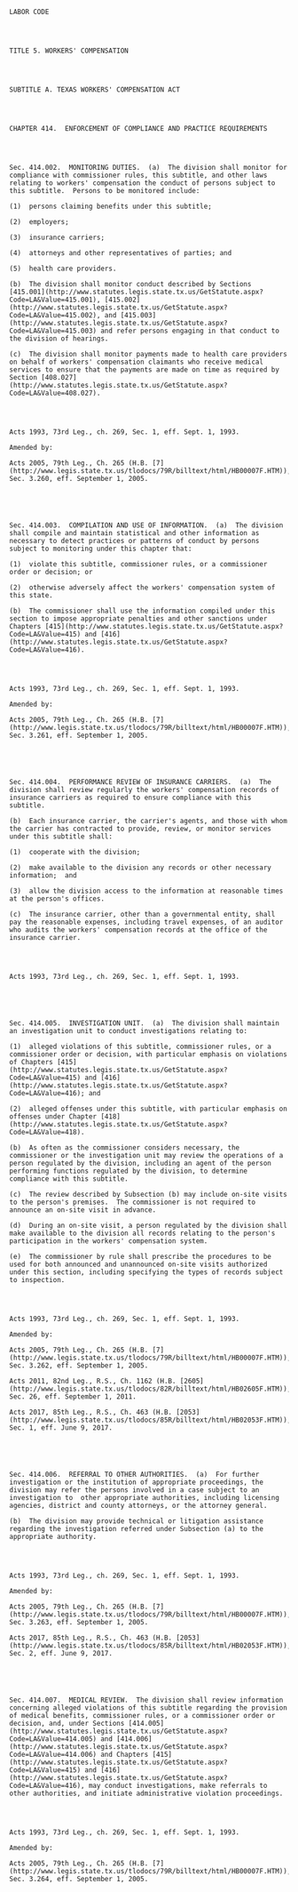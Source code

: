 ﻿
    
    
    	
    					
    
    
    LABOR CODE
    
      
    
    
    TITLE 5. WORKERS' COMPENSATION
    
      
    
    
    SUBTITLE A. TEXAS WORKERS' COMPENSATION ACT
    
      
    
    
    CHAPTER 414.  ENFORCEMENT OF COMPLIANCE AND PRACTICE REQUIREMENTS
    
      
    
    
    Sec. 414.002.  MONITORING DUTIES.  (a)  The division shall monitor for compliance with commissioner rules, this subtitle, and other laws relating to workers' compensation the conduct of persons subject to this subtitle.  Persons to be monitored include:
    
    (1)  persons claiming benefits under this subtitle;
    
    (2)  employers;
    
    (3)  insurance carriers;
    
    (4)  attorneys and other representatives of parties; and
    
    (5)  health care providers.
    
    (b)  The division shall monitor conduct described by Sections [415.001](http://www.statutes.legis.state.tx.us/GetStatute.aspx?Code=LA&Value=415.001), [415.002](http://www.statutes.legis.state.tx.us/GetStatute.aspx?Code=LA&Value=415.002), and [415.003](http://www.statutes.legis.state.tx.us/GetStatute.aspx?Code=LA&Value=415.003) and refer persons engaging in that conduct to the division of hearings.
    
    (c)  The division shall monitor payments made to health care providers on behalf of workers' compensation claimants who receive medical services to ensure that the payments are made on time as required by Section [408.027](http://www.statutes.legis.state.tx.us/GetStatute.aspx?Code=LA&Value=408.027).
    
    
    
    
    Acts 1993, 73rd Leg., ch. 269, Sec. 1, eff. Sept. 1, 1993.
    
    Amended by: 
    
    Acts 2005, 79th Leg., Ch. 265 (H.B. [7](http://www.legis.state.tx.us/tlodocs/79R/billtext/html/HB00007F.HTM)), Sec. 3.260, eff. September 1, 2005.
    
    
    
    
    
    Sec. 414.003.  COMPILATION AND USE OF INFORMATION.  (a)  The division shall compile and maintain statistical and other information as necessary to detect practices or patterns of conduct by persons subject to monitoring under this chapter that:
    
    (1)  violate this subtitle, commissioner rules, or a commissioner order or decision; or
    
    (2)  otherwise adversely affect the workers' compensation system of this state.
    
    (b)  The commissioner shall use the information compiled under this section to impose appropriate penalties and other sanctions under Chapters [415](http://www.statutes.legis.state.tx.us/GetStatute.aspx?Code=LA&Value=415) and [416](http://www.statutes.legis.state.tx.us/GetStatute.aspx?Code=LA&Value=416).
    
    
    
    
    Acts 1993, 73rd Leg., ch. 269, Sec. 1, eff. Sept. 1, 1993.
    
    Amended by: 
    
    Acts 2005, 79th Leg., Ch. 265 (H.B. [7](http://www.legis.state.tx.us/tlodocs/79R/billtext/html/HB00007F.HTM)), Sec. 3.261, eff. September 1, 2005.
    
    
    
    
    
    Sec. 414.004.  PERFORMANCE REVIEW OF INSURANCE CARRIERS.  (a)  The division shall review regularly the workers' compensation records of insurance carriers as required to ensure compliance with this subtitle.
    
    (b)  Each insurance carrier, the carrier's agents, and those with whom the carrier has contracted to provide, review, or monitor services under this subtitle shall:
    
    (1)  cooperate with the division;
    
    (2)  make available to the division any records or other necessary information;  and
    
    (3)  allow the division access to the information at reasonable times at the person's offices.
    
    (c)  The insurance carrier, other than a governmental entity, shall pay the reasonable expenses, including travel expenses, of an auditor who audits the workers' compensation records at the office of the insurance carrier.
    
    
    
    
    Acts 1993, 73rd Leg., ch. 269, Sec. 1, eff. Sept. 1, 1993.
    
    
    
    
    
    Sec. 414.005.  INVESTIGATION UNIT.  (a)  The division shall maintain an investigation unit to conduct investigations relating to:
    
    (1)  alleged violations of this subtitle, commissioner rules, or a commissioner order or decision, with particular emphasis on violations of Chapters [415](http://www.statutes.legis.state.tx.us/GetStatute.aspx?Code=LA&Value=415) and [416](http://www.statutes.legis.state.tx.us/GetStatute.aspx?Code=LA&Value=416); and
    
    (2)  alleged offenses under this subtitle, with particular emphasis on offenses under Chapter [418](http://www.statutes.legis.state.tx.us/GetStatute.aspx?Code=LA&Value=418).
    
    (b)  As often as the commissioner considers necessary, the commissioner or the investigation unit may review the operations of a person regulated by the division, including an agent of the person performing functions regulated by the division, to determine compliance with this subtitle.
    
    (c)  The review described by Subsection (b) may include on-site visits to the person's premises.  The commissioner is not required to announce an on-site visit in advance.
    
    (d)  During an on-site visit, a person regulated by the division shall make available to the division all records relating to the person's participation in the workers' compensation system.
    
    (e)  The commissioner by rule shall prescribe the procedures to be used for both announced and unannounced on-site visits authorized under this section, including specifying the types of records subject to inspection.
    
    
    
    
    Acts 1993, 73rd Leg., ch. 269, Sec. 1, eff. Sept. 1, 1993.
    
    Amended by: 
    
    Acts 2005, 79th Leg., Ch. 265 (H.B. [7](http://www.legis.state.tx.us/tlodocs/79R/billtext/html/HB00007F.HTM)), Sec. 3.262, eff. September 1, 2005.
    
    Acts 2011, 82nd Leg., R.S., Ch. 1162 (H.B. [2605](http://www.legis.state.tx.us/tlodocs/82R/billtext/html/HB02605F.HTM)), Sec. 26, eff. September 1, 2011.
    
    Acts 2017, 85th Leg., R.S., Ch. 463 (H.B. [2053](http://www.legis.state.tx.us/tlodocs/85R/billtext/html/HB02053F.HTM)), Sec. 1, eff. June 9, 2017.
    
    
    
    
    
    Sec. 414.006.  REFERRAL TO OTHER AUTHORITIES.  (a)  For further investigation or the institution of appropriate proceedings, the division may refer the persons involved in a case subject to an investigation to  other appropriate authorities, including licensing agencies, district and county attorneys, or the attorney general.
    
    (b)  The division may provide technical or litigation assistance regarding the investigation referred under Subsection (a) to the appropriate authority.
    
    
    
    
    Acts 1993, 73rd Leg., ch. 269, Sec. 1, eff. Sept. 1, 1993.
    
    Amended by: 
    
    Acts 2005, 79th Leg., Ch. 265 (H.B. [7](http://www.legis.state.tx.us/tlodocs/79R/billtext/html/HB00007F.HTM)), Sec. 3.263, eff. September 1, 2005.
    
    Acts 2017, 85th Leg., R.S., Ch. 463 (H.B. [2053](http://www.legis.state.tx.us/tlodocs/85R/billtext/html/HB02053F.HTM)), Sec. 2, eff. June 9, 2017.
    
    
    
    
    
    Sec. 414.007.  MEDICAL REVIEW.  The division shall review information concerning alleged violations of this subtitle regarding the provision of medical benefits, commissioner rules, or a commissioner order or decision, and, under Sections [414.005](http://www.statutes.legis.state.tx.us/GetStatute.aspx?Code=LA&Value=414.005) and [414.006](http://www.statutes.legis.state.tx.us/GetStatute.aspx?Code=LA&Value=414.006) and Chapters [415](http://www.statutes.legis.state.tx.us/GetStatute.aspx?Code=LA&Value=415) and [416](http://www.statutes.legis.state.tx.us/GetStatute.aspx?Code=LA&Value=416), may conduct investigations, make referrals to other authorities, and initiate administrative violation proceedings.
    
    
    
    
    Acts 1993, 73rd Leg., ch. 269, Sec. 1, eff. Sept. 1, 1993.
    
    Amended by: 
    
    Acts 2005, 79th Leg., Ch. 265 (H.B. [7](http://www.legis.state.tx.us/tlodocs/79R/billtext/html/HB00007F.HTM)), Sec. 3.264, eff. September 1, 2005.
    
    
    
    
    				
